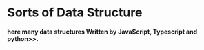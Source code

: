 # Sorts of Data Structure
**here many data structures Written by JavaScript, Typescript and python>>.**
